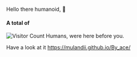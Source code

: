 Hello there humanoid, 👋
#### A total of 
![Visitor Count](https://profile-counter.glitch.me/Mulandii/count.svg)
Humans, were here before you. 

 Have a look at it 
 https://mulandii.github.io/By_ace/
